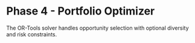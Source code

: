 
# Phase 4 - Portfolio Optimizer

The OR-Tools solver handles opportunity selection with optional diversity and
risk constraints.


